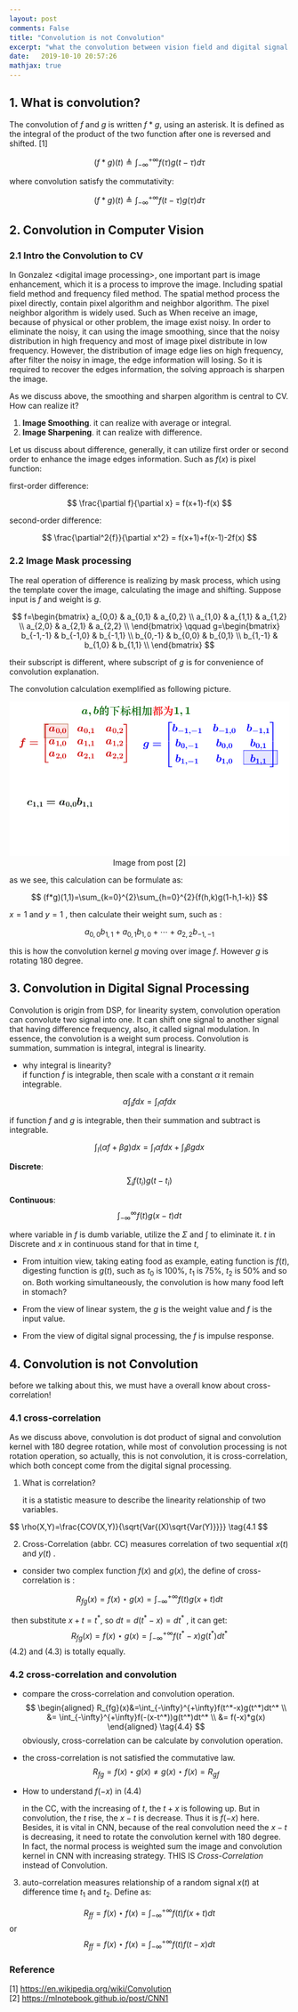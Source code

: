 ```yaml
---
layout: post
comments: False
title: "Convolution is not Convolution"
excerpt: "what the convolution between vision field and digital signal processing?"
date:   2019-10-10 20:57:26
mathjax: true
---
```


## 1. What is convolution?
The convolution of $f$ and $g$ is written $f*g$, using an asterisk. It is defined as the integral of the product of the two function after one is reversed and shifted. [1]

$$
(f*g)(t)\triangleq \int_{-\infty}^{+\infty}f(\tau)g(t-\tau)d \tau
$$

where convolution satisfy the commutativity:

$$
(f*g)(t)\triangleq \int_{-\infty}^{+\infty}f(t-\tau)g(\tau)d \tau
$$


## 2. Convolution in Computer Vision
### 2.1 Intro the Convolution to CV
In Gonzalez \<digital image processing\>, one important part is image enhancement, which it is a process to improve the image. Including spatial field method and frequency filed method. The spatial method process the pixel directly, contain pixel algorithm and neighbor algorithm. The pixel neighbor algorithm is widely used. Such as When receive an image, because of physical or other problem, the image exist noisy. In order to eliminate the noisy, it can using the image smoothing, since that the noisy distribution in high frequency and most of image pixel distribute in low frequency. However, the distribution of image edge lies on high frequency, after filter the noisy in image, the edge information will losing. So it is required to recover the edges information, the solving approach is sharpen the image.

As we discuss above, the smoothing and sharpen algorithm is central to  CV. How can realize it?
1. **Image Smoothing**. it can realize with average or integral. 
2. **Image Sharpening**.  it can realize with difference.

Let us discuss about difference, generally, it can utilize first order or second order to enhance the image edges information. Such as $f(x)$ is pixel function:

first-order difference:

$$
\frac{\partial f}{\partial x} = f(x+1)-f(x)
$$

second-order difference:

$$
\frac{\partial^2{f}}{\partial x^2} = f(x+1)+f(x-1)-2f(x)
$$


### 2.2 Image Mask processing
The real operation of difference is realizing by mask process, which using the template cover the image, calculating the image and shifting. Suppose input is $f$ and weight is $g$.

$$
f=\begin{bmatrix}
a_{0,0} & a_{0,1} & a_{0,2} \\
a_{1,0} & a_{1,1} & a_{1,2} \\
a_{2,0} & a_{2,1} & a_{2,2} \\
\end{bmatrix}
\qquad 
g=\begin{bmatrix}
b_{-1,-1} & b_{-1,0} & b_{-1,1} \\
b_{0,-1} & b_{0,0} & b_{0,1} \\
b_{1,-1} & b_{1,0} & b_{1,1} \\
\end{bmatrix}
$$
  
their subscript is different, where subscript of $g$ is for convenience of convolution explanation.

The convolution calculation exemplified as following picture.

<div class="imgcap">
<img src="/assets/conv/convolution.gif">
<div class="thecap" style="text-align:center">Image from post [2]
</div>
</div>

as we see, this calculation can be formulate as:


$$
(f*g)(1,1)=\sum_{k=0}^{2}\sum_{h=0}^{2}{f(h,k)g(1-h,1-k)}
$$

$x=1$ and $y=1$ , then calculate their weight sum, such as :


$$
a_{0,0}b_{1,1}+a_{0,1}b_{1,0}+\cdots+a_{2,2}b_{-1,-1}
$$


this is how the convolution kernel $g$ moving over image $f$. However $g$ is rotating 180 degree.




## 3. Convolution in Digital Signal Processing
Convolution is origin from DSP, for linearity system, convolution operation can convolute two signal into one. It can shift one signal to another signal that having difference frequency, also, it called signal modulation. In essence, the convolution is a weight sum process. Convolution is summation, summation is integral, integral is linearity.
* why integral is linearity?  
	if function $f$ is integrable, then scale with a constant $\alpha$ it remain integrable.   

$$
\alpha\int_{I}{f}{dx} = \int_{I}{\alpha{f}{dx}}
$$

if function $f$ and $g$ is integrable, then their summation and subtract is integrable.  

$$
\int_{I}{({\alpha}f+{\beta}g})dx = \int_{I}{\alpha{f}dx}+\int_{I}{\beta{g}dx}
$$
  

**Discrete**:  
$$
\sum_{i}{f(t_i)g(t-t_i)}
$$

**Continuous**:  
$$
\int_{-\infty}^{\infty}{f(t)g(x-t)}dt
$$

where variable in $f$ is dumb variable, utilize the $\Sigma$ and $\int$ to eliminate it. $t$ in Discrete and $x$ in continuous stand for that in time $t$, 
	  
* From intuition view, taking eating food as example, eating function is $f(t)$, digesting function is $g(t)$, such as $t_0$ is 100%, $t_1$ is 75%, $t_2$ is 50% and so on. Both working simultaneously, the convolution is how many food left in stomach?  

* From the view of linear system, the $g$ is the weight value and $f$ is the input value.  

* From the view of digital signal processing, the $f$ is impulse response.  


## 4. Convolution is not Convolution

before we talking about this, we must have a overall know about cross-correlation!

### 4.1 cross-correlation

As we discuss above, convolution is dot product of signal and convolution kernel with 180 degree rotation, while most of convolution processing is not rotation operation, so actually, this is not convolution, it is cross-correlation, which both concept come from the digital signal processing.

1. What is correlation?

   it is a statistic measure to describe the linearity relationship of two variables.

$$
\rho(X,Y)=\frac{COV(X,Y)}{\sqrt{Var{(X)\sqrt{Var(Y)}}}} \tag{4.1
$$



2. Cross-Correlation (abbr. CC) measures correlation of two sequential $x(t)$ and $y(t)$ .

* consider two complex function $f(x)$ and $g(x)$, the define of cross-correlation is :

$$
R_{fg}(x)=f(x) \star g(x)=\int_{-\infty}^{+\infty}f(t)g(x+t)dt \tag{4.2}
$$

​		then substitute $x+t=t^*$, so $dt=d(t^*-x)=dt^*$ , it can get:
$$
R_{fg}(x)=f(x) \star g(x)=\int_{-\infty}^{+\infty}f(t^*-x)g(t^*)dt^* \tag{4.3}
$$
​		(4.2) and (4.3) is totally equally.

### 4.2 cross-correlation and convolution

* compare the cross-correlation and convolution operation.
  $$
  \begin{aligned}
  R_{fg}(x)&=\int_{-\infty}^{+\infty}f(t^*-x)g(t^*)dt^* \\
  &= \int_{-\infty}^{+\infty}f(-(x-t^*))g(t^*)dt^*  \\
  &= f(-x)*g(x)
  \end{aligned} \tag{4.4}
  $$
  obviously, cross-correlation can be calculate by convolution operation. 

* the cross-correlation is not satisfied the commutative law.  
  $$
  R_{fg}=f(x) \star g(x) \ne g(x) \star f(x) = R_{gf} \tag{4.5}
  $$

* How to understand $f(-x)$ in $(4.4)$

  in the CC, with the increasing of $t$, the $t+x$ is following up. But in convolution, the $t$ rise, the $x-t$ is decrease. Thus it is $f(-x)$ here. Besides, it is vital in CNN, because of the real convolution need the $x-t$ is decreasing, it need to rotate the convolution kernel with 180 degree. In fact, the normal process is weighted sum the image and convolution kernel in CNN with increasing strategy. THIS IS *Cross-Correlation* instead of Convolution.  

3. auto-correlation measures relationship of a random signal $x(t)$ at difference time $t_1$ and $t_2$. Define as:

$$
R_{ff}=f(x) \star f(x)=\int_{-\infty}^{+\infty}f(t)f(x+t)dt \tag{4.6}
$$
or
$$
R_{ff}=f(x) \star f(x)=\int_{-\infty}^{+\infty}f(t)f(t-x)dt \tag{4.7}
$$




### Reference
[1] https://en.wikipedia.org/wiki/Convolution  
[2] https://mlnotebook.github.io/post/CNN1  






